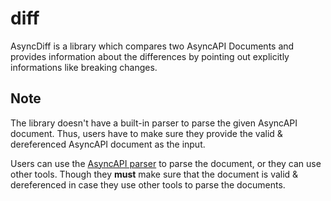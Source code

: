 # diff

AsyncDiff is a library which compares two AsyncAPI Documents and provides information about the differences by pointing out explicitly informations like breaking changes.

## Note

The library doesn't have a built-in parser to parse the given AsyncAPI document. Thus, users have to make sure they provide the valid & dereferenced AsyncAPI document as the input.

Users can use the [AsyncAPI parser](https://github.com/asyncapi/parser-js) to parse the document, or they can use other tools. Though they **must** make sure that the document is valid & dereferenced in case they use other tools to parse the documents.
